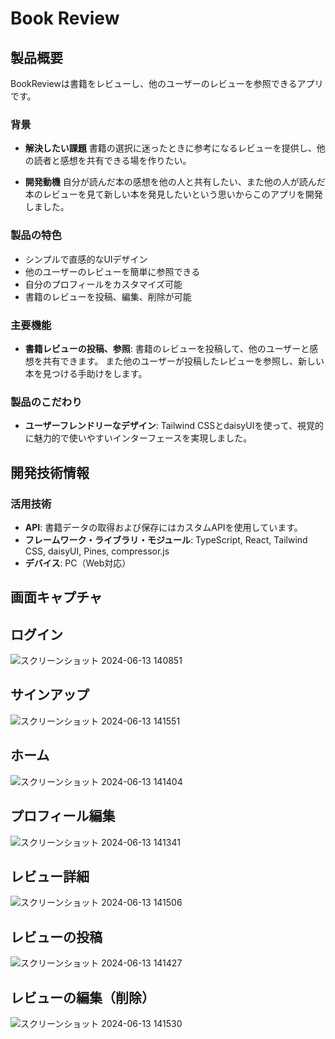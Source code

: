 # Book Review

## 製品概要
BookReviewは書籍をレビューし、他のユーザーのレビューを参照できるアプリです。

### 背景
- **解決したい課題**
書籍の選択に迷ったときに参考になるレビューを提供し、他の読者と感想を共有できる場を作りたい。

- **開発動機**
自分が読んだ本の感想を他の人と共有したい、また他の人が読んだ本のレビューを見て新しい本を発見したいという思いからこのアプリを開発しました。

### 製品の特色
- シンプルで直感的なUIデザイン
- 他のユーザーのレビューを簡単に参照できる
- 自分のプロフィールをカスタマイズ可能
- 書籍のレビューを投稿、編集、削除が可能


### 主要機能
- **書籍レビューの投稿、参照**:  書籍のレビューを投稿して、他のユーザーと感想を共有できます。
また他のユーザーが投稿したレビューを参照し、新しい本を見つける手助けをします。

### 製品のこだわり
- **ユーザーフレンドリーなデザイン**:
Tailwind CSSとdaisyUIを使って、視覚的に魅力的で使いやすいインターフェースを実現しました。
 

## 開発技術情報

### 活用技術
- **API**: 書籍データの取得および保存にはカスタムAPIを使用しています。
- **フレームワーク・ライブラリ・モジュール**: TypeScript, React, Tailwind CSS, daisyUI, Pines, compressor.js
- **デバイス**: PC（Web対応）

## 画面キャプチャ

## ログイン
![スクリーンショット 2024-06-13 140851](https://github.com/DaikiKakimi/react-bookreview/assets/133625777/ebc6c360-b5e8-4c10-87ae-bb3aaf66895f)

## サインアップ
![スクリーンショット 2024-06-13 141551](https://github.com/DaikiKakimi/react-bookreview/assets/133625777/9d7ce136-d9ff-483d-98e1-6f6574a59b9f)

## ホーム
![スクリーンショット 2024-06-13 141404](https://github.com/DaikiKakimi/react-bookreview/assets/133625777/29f032bc-18d8-48e1-980c-493a3f7d106e)

## プロフィール編集
![スクリーンショット 2024-06-13 141341](https://github.com/DaikiKakimi/react-bookreview/assets/133625777/4dcefd2c-8355-4757-a7ae-d68b886048a4)

## レビュー詳細
![スクリーンショット 2024-06-13 141506](https://github.com/DaikiKakimi/react-bookreview/assets/133625777/0dc81cf2-1a6f-4d34-8937-6da73cc71314)

## レビューの投稿
![スクリーンショット 2024-06-13 141427](https://github.com/DaikiKakimi/react-bookreview/assets/133625777/eb14ebb5-0cbd-4711-a65f-9158b28ce508)

## レビューの編集（削除）
![スクリーンショット 2024-06-13 141530](https://github.com/DaikiKakimi/react-bookreview/assets/133625777/b55d6af1-b7f3-46fd-a8a0-c8cca364d43a)
